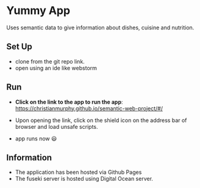 # Yummy App

Uses semantic data to give information about dishes, cuisine and nutrition.

Set Up
-----------
- clone from the git repo link.
- open using an ide like webstorm

Run
---------

- **Click on the link to the app to run the app**: https://christianmurphy.github.io/semantic-web-project/#/

- Upon opening the link, click on the shield icon on the address bar of browser and load unsafe scripts. 

- app runs now :smiley:

Information
-------------
- The application has been hosted via Github Pages
- The fuseki server is hosted using Digital Ocean server.
